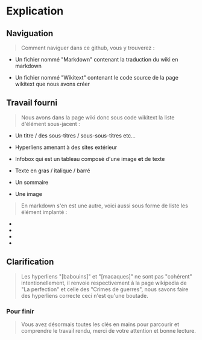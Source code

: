 # Explication

## Naviguation

> Comment naviguer dans ce github, vous y trouverez :


* Un fichier nommé "Markdown" contenant la traduction du wiki en markdown

* Un fichier nommé "Wikitext" contenant le code source de la page wikitext que nous avons créer

## Travail fourni

> Nous avons dans la page wiki donc sous code wikitext la liste d'élément sous-jacent :

* Un titre /  des sous-titres / sous-sous-titres etc...

* Hyperliens amenant à des sites extérieur

* Infobox qui est un tableau composé d'une image **et** de texte

* Texte en gras / italique / barré

* Un sommaire

* Une image

> En markdown s'en est une autre, voici aussi sous forme de liste les élément implanté :

*

*

*

*

## Clarification

> Les hyperliens "[babouins]" et "[macaques]" ne sont pas "cohérent" intentionellement, il renvoie respectivement à la page wikipedia de "La perfection" et celle des "Crimes de guerres", nous savons faire des hyperliens correcte ceci n'est qu'une boutade.

### Pour finir

> Vous avez désormais toutes les clés en mains pour parcourir et comprendre le travail rendu, merci de votre attention et bonne lecture.
